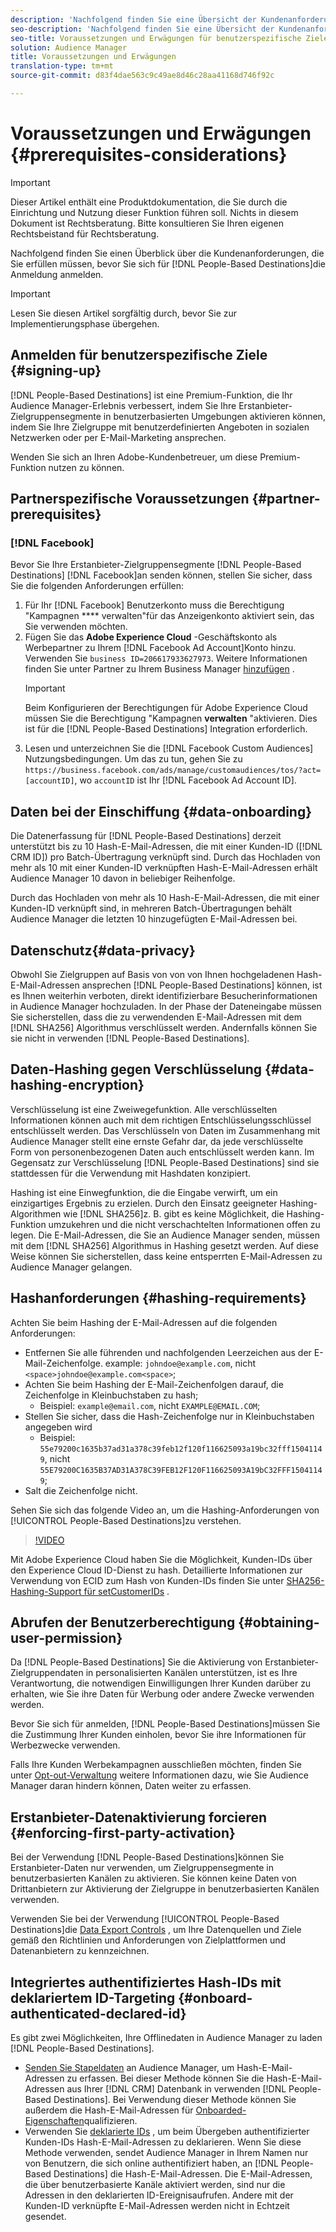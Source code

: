 ```yaml
---
description: 'Nachfolgend finden Sie eine Übersicht der Kundenanforderungen, die Sie erfüllen müssen, bevor Sie sich für "People-Based Destination"registrieren.  '
seo-description: 'Nachfolgend finden Sie eine Übersicht der Kundenanforderungen, die Sie erfüllen müssen, bevor Sie sich für "People-Based Destination"registrieren.  '
seo-title: Voraussetzungen und Erwägungen für benutzerspezifische Ziele
solution: Audience Manager
title: Voraussetzungen und Erwägungen
translation-type: tm+mt
source-git-commit: d83f4dae563c9c49ae8d46c28aa41168d746f92c

---
```



# Voraussetzungen und Erwägungen {#prerequisites-considerations}

>[!IMPORTANT]
>Dieser Artikel enthält eine Produktdokumentation, die Sie durch die Einrichtung und Nutzung dieser Funktion führen soll. Nichts in diesem Dokument ist Rechtsberatung. Bitte konsultieren Sie Ihren eigenen Rechtsbeistand für Rechtsberatung.

Nachfolgend finden Sie einen Überblick über die Kundenanforderungen, die Sie erfüllen müssen, bevor Sie sich für [!DNL People-Based Destinations]die Anmeldung anmelden.

>[!IMPORTANT]
> Lesen Sie diesen Artikel sorgfältig durch, bevor Sie zur Implementierungsphase übergehen.

## Anmelden für benutzerspezifische Ziele {#signing-up}

[!DNL People-Based Destinations] ist eine Premium-Funktion, die Ihr Audience Manager-Erlebnis verbessert, indem Sie Ihre Erstanbieter-Zielgruppensegmente in benutzerbasierten Umgebungen aktivieren können, indem Sie Ihre Zielgruppe mit benutzerdefinierten Angeboten in sozialen Netzwerken oder per E-Mail-Marketing ansprechen.

Wenden Sie sich an Ihren Adobe-Kundenbetreuer, um diese Premium-Funktion nutzen zu können.

## Partnerspezifische Voraussetzungen {#partner-prerequisites}

### [!DNL Facebook]

Bevor Sie Ihre Erstanbieter-Zielgruppensegmente [!DNL People-Based Destinations] [!DNL Facebook]an senden können, stellen Sie sicher, dass Sie die folgenden Anforderungen erfüllen:

1. Für Ihr [!DNL Facebook] Benutzerkonto muss die Berechtigung "Kampagnen **** verwalten"für das Anzeigenkonto aktiviert sein, das Sie verwenden möchten.
1. Fügen Sie das **Adobe Experience Cloud** -Geschäftskonto als Werbepartner zu Ihrem [!DNL Facebook Ad Account]Konto hinzu. Verwenden Sie `business ID=206617933627973`. Weitere Informationen finden Sie unter Partner zu Ihrem Business Manager [hinzufügen](https://www.facebook.com/business/help/708679622611131) .
   >[!IMPORTANT]
   > Beim Konfigurieren der Berechtigungen für Adobe Experience Cloud müssen Sie die Berechtigung "Kampagnen **verwalten** "aktivieren. Dies ist für die [!DNL People-Based Destinations] Integration erforderlich.
1. Lesen und unterzeichnen Sie die [!DNL Facebook Custom Audiences] Nutzungsbedingungen. Um das zu tun, gehen Sie zu `https://business.facebook.com/ads/manage/customaudiences/tos/?act=[accountID]`, wo `accountID` ist Ihr [!DNL Facebook Ad Account ID].

## Daten bei der Einschiffung {#data-onboarding}

Die Datenerfassung für [!DNL People-Based Destinations] derzeit unterstützt bis zu 10 Hash-E-Mail-Adressen, die mit einer Kunden-ID ([!DNL CRM ID]) pro Batch-Übertragung verknüpft sind. Durch das Hochladen von mehr als 10 mit einer Kunden-ID verknüpften Hash-E-Mail-Adressen erhält Audience Manager 10 davon in beliebiger Reihenfolge.

Durch das Hochladen von mehr als 10 Hash-E-Mail-Adressen, die mit einer Kunden-ID verknüpft sind, in mehreren Batch-Übertragungen behält Audience Manager die letzten 10 hinzugefügten E-Mail-Adressen bei.

## Datenschutz{#data-privacy}

Obwohl Sie Zielgruppen auf Basis von von von Ihnen hochgeladenen Hash-E-Mail-Adressen ansprechen [!DNL People-Based Destinations] können, ist es Ihnen weiterhin verboten, direkt identifizierbare Besucherinformationen in Audience Manager hochzuladen. In der Phase der Dateneingabe müssen Sie sicherstellen, dass die zu verwendenden E-Mail-Adressen mit dem [!DNL SHA256] Algorithmus verschlüsselt werden. Andernfalls können Sie sie nicht in verwenden [!DNL People-Based Destinations].

## Daten-Hashing gegen Verschlüsselung {#data-hashing-encryption}

Verschlüsselung ist eine Zweiwegefunktion. Alle verschlüsselten Informationen können auch mit dem richtigen Entschlüsselungsschlüssel entschlüsselt werden. Das Verschlüsseln von Daten im Zusammenhang mit Audience Manager stellt eine ernste Gefahr dar, da jede verschlüsselte Form von personenbezogenen Daten auch entschlüsselt werden kann. Im Gegensatz zur Verschlüsselung [!DNL People-Based Destinations] sind sie stattdessen für die Verwendung mit Hashdaten konzipiert.

Hashing ist eine Einwegfunktion, die die Eingabe verwirft, um ein einzigartiges Ergebnis zu erzielen. Durch den Einsatz geeigneter Hashing-Algorithmen wie [!DNL SHA256]z. B. gibt es keine Möglichkeit, die Hashing-Funktion umzukehren und die nicht verschachtelten Informationen offen zu legen. Die E-Mail-Adressen, die Sie an Audience Manager senden, müssen mit dem [!DNL SHA256] Algorithmus in Hashing gesetzt werden. Auf diese Weise können Sie sicherstellen, dass keine entsperrten E-Mail-Adressen zu Audience Manager gelangen.

## Hashanforderungen {#hashing-requirements}

Achten Sie beim Hashing der E-Mail-Adressen auf die folgenden Anforderungen:

* Entfernen Sie alle führenden und nachfolgenden Leerzeichen aus der E-Mail-Zeichenfolge. example: `johndoe@example.com`, nicht `<space>johndoe@example.com<space>`;
* Achten Sie beim Hashing der E-Mail-Zeichenfolgen darauf, die Zeichenfolge in Kleinbuchstaben zu hash;
   * Beispiel: `example@email.com`, nicht `EXAMPLE@EMAIL.COM`;
* Stellen Sie sicher, dass die Hash-Zeichenfolge nur in Kleinbuchstaben angegeben wird
   * Beispiel: `55e79200c1635b37ad31a378c39feb12f120f116625093a19bc32fff15041149`, nicht `55E79200C1635B37AD31A378C39FEB12F120F116625093A19bC32FFF15041149`;
* Salt die Zeichenfolge nicht.

Sehen Sie sich das folgende Video an, um die Hashing-Anforderungen von [!UICONTROL People-Based Destinations]zu verstehen.

>[!VIDEO](https://video.tv.adobe.com/v/29003/?captions=ger)

Mit Adobe Experience Cloud haben Sie die Möglichkeit, Kunden-IDs über den Experience Cloud ID-Dienst zu hash. Detaillierte Informationen zur Verwendung von ECID zum Hash von Kunden-IDs finden Sie unter [SHA256-Hashing-Support für setCustomerIDs](https://docs.adobe.com/content/help/en/id-service/using/reference/hashing-support.html) .

## Abrufen der Benutzerberechtigung {#obtaining-user-permission}

Da [!DNL People-Based Destinations] Sie die Aktivierung von Erstanbieter-Zielgruppendaten in personalisierten Kanälen unterstützen, ist es Ihre Verantwortung, die notwendigen Einwilligungen Ihrer Kunden darüber zu erhalten, wie Sie ihre Daten für Werbung oder andere Zwecke verwenden werden.

Bevor Sie sich für anmelden, [!DNL People-Based Destinations]müssen Sie die Zustimmung Ihrer Kunden einholen, bevor Sie ihre Informationen für Werbezwecke verwenden.

Falls Ihre Kunden Werbekampagnen ausschließen möchten, finden Sie unter [Opt-out-Verwaltung](../../overview/data-security-and-privacy/data-privacy-requests.md) weitere Informationen dazu, wie Sie Audience Manager daran hindern können, Daten weiter zu erfassen.

## Erstanbieter-Datenaktivierung forcieren {#enforcing-first-party-activation}

Bei der Verwendung [!DNL People-Based Destinations]können Sie Erstanbieter-Daten nur verwenden, um Zielgruppensegmente in benutzerbasierten Kanälen zu aktivieren. Sie können keine Daten von Drittanbietern zur Aktivierung der Zielgruppe in benutzerbasierten Kanälen verwenden.

Verwenden Sie bei der Verwendung [!UICONTROL People-Based Destinations]die [Data Export Controls](../data-export-controls.md) , um Ihre Datenquellen und Ziele gemäß den Richtlinien und Anforderungen von Zielplattformen und Datenanbietern zu kennzeichnen.

## Integriertes authentifiziertes Hash-IDs mit deklariertem ID-Targeting {#onboard-authenticated-declared-id}

Es gibt zwei Möglichkeiten, Ihre Offlinedaten in Audience Manager zu laden [!DNL People-Based Destinations].

* [Senden Sie Stapeldaten](../../integration/sending-audience-data/batch-data-transfer-explained/batch-data-transfer-overview.md) an Audience Manager, um Hash-E-Mail-Adressen zu erfassen. Bei dieser Methode können Sie die Hash-E-Mail-Adressen aus Ihrer [!DNL CRM] Datenbank in verwenden [!DNL People-Based Destinations]. Bei Verwendung dieser Methode können Sie außerdem die Hash-E-Mail-Adressen für [Onboarded-Eigenschaften](../traits/trait-qualification-reference.md)qualifizieren.
* Verwenden Sie [deklarierte IDs](../declared-ids.md) , um beim Übergeben authentifizierter Kunden-IDs Hash-E-Mail-Adressen zu deklarieren. Wenn Sie diese Methode verwenden, sendet Audience Manager in Ihrem Namen nur von Benutzern, die sich online authentifiziert haben, an [!DNL People-Based Destinations] die Hash-E-Mail-Adressen. Die E-Mail-Adressen, die über benutzerbasierte Kanäle aktiviert werden, sind nur die Adressen in den deklarierten ID-Ereignisaufrufen. Andere mit der Kunden-ID verknüpfte E-Mail-Adressen werden nicht in Echtzeit gesendet.

